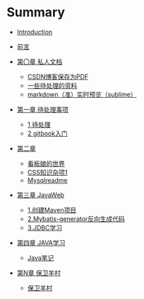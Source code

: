 # Summary

* [Introduction](README.md)
* [前言](prereadme.md)

* [第〇章 私人文档]()
    * [CSDN博客保存为PDF](part0-personalDoc/CSDN博客保存为PDF.md)
    * [一些待处理的资料](part0-personalDoc/一些待处理的资料.md)
    * [markdown（准）实时预览（sublime）](part0-personalDoc/markdown（准）实时预览（sublime）.md) 

* [第一章 待处理事项](part1-git\README.md) 
    * [1 待处理](part1-git\待处理.md)
    * [2 gitbook入门](part1-git\gitbook.md)

* [第二章](part2/README.md)
    * [看板娘的世界](part2/看板娘.md)
    * [CSS知识杂项1](part2/CSS知识杂项1.md)
    * [Mysqlreadme](part2/Mysqlreadme.md)
    
* [第三章 JavaWeb]()
    * [1.创建Maven项目](Part3-JavaWeb/1-创建Maven项目.md)
    * [2.Mybatis-generator反向生成代码](Part3-JavaWeb/2-Mybatis-generator反向生成代码.md)
    * [3.JDBC学习](Part3-JavaWeb/3-JDBC的学习.md)

* [第四章 JAVA学习]()
  * [Java笔记](part4-JAVA_Study\Java笔记.md)

* [第N章 保卫羊村]()
  * [保卫羊村](partN-保卫杨村\保卫羊村.md)

